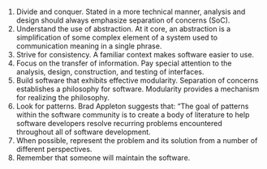 1. Divide and conquer. Stated in a more technical manner, analysis and design should always
emphasize separation of concerns (SoC). 
2. Understand the use of abstraction. At it core, an abstraction is a simplification of some complex element of a system used to communication meaning in a single phrase.
3. Strive for consistency. A familiar context makes software easier to use.
4. Focus on the transfer of information. Pay special attention to the analysis, design, construction, and testing of interfaces.
5. Build software that exhibits effective modularity. Separation of concerns establishes a philosophy for software. Modularity provides a mechanism for realizing the philosophy.
6. Look for patterns. Brad Appleton suggests that: “The goal of patterns within the software community is to create a body of literature to help software developers resolve recurring problems encountered throughout all of software development.
7. When possible, represent the problem and its solution from a number of different perspectives.
8. Remember that someone will maintain the software.
